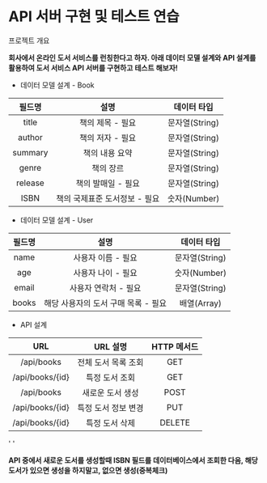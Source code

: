 # API 서버 구현 및 테스트 연습

프로젝트 개요

**회사에서 온라인 도서 서비스를 런칭한다고 하자. 아래 데이터 모델 설계와 API 설계를 활용하여 도서 서비스 API 서버를 구현하고 테스트 해보자!**


- 데이터 모델 설계 - Book

|필드명|설명|데이터 타입|
|:---:|:---:|:---:|
|title|책의 제목 - 필요|문자열(String)|
|author|책의 저자 - 필요|문자열(String)|
|summary|책의 내용 요약|문자열(String)|
|genre|책의 장르|문자열(String)|
|release|책의 발매일 - 필요|문자열(String)|
|ISBN|책의 국제표준 도서정보 - 필요|숫자(Number)|


- 데이터 모델 설계 - User

|필드명|설명|데이터 타입|
|:---:|:---:|:---:|
|name|사용자 이름 - 필요|문자열(String)|
|age|사용자 나이 - 필요|숫자(Number)|
|email|사용자 연락처 - 필요|문자열(String)|
|books|해당 사용자의 도서 구매 목록 - 필요|배열(Array)|

* API 설계

|URL|	URL 설명|	HTTP 메서드|
|:---:|:---:|:---:|
|/api/books| 전체 도서 목록 조회| GET|
|/api/books/{id}| 특정 도서 조회| GET|
|/api/books| 새로운 도서 생성| POST|
|/api/books/{id}| 특정 도서 정보 변경| PUT|
|/api/books/{id}|	특정 도서 삭제|	DELETE|

'  '

**API 중에서 새로운 도서를 생성할때 ISBN 필드를 데이터베이스에서 조회한 다음, 해당 도서가 있으면 생성을 하지말고, 없으면 생성(중복체크)**



  
